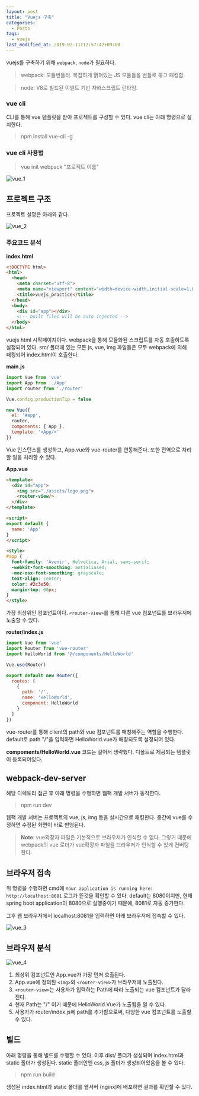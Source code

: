 ```yaml
---
layout: post
title: "Vuejs 구축"
categories:
  - Posts
tags:
  - vuejs
last_modified_at: 2019-02-11T12:57:42+09:00
---
```


vuejs를 구축하기 위해 `webpack`, `node`가 필요하다.

> webpack: 모듈번들러. 복잡하게 엵혀있는 JS 모듈들을 번들로 묶고 패킹함.

> node: V8로 빌드된 이벤트 기반 자바스크립트 런타임.

### vue cli
CLI를 통해 vue 템플릿을 받아 프로젝트를 구성할 수 있다.
vue cli는 아래 명령으로 설치한다.
> npm install vue-cli -g

### vue cli 사용법
> vue init webpack "프로젝트 이름"

![vue_1](https://user-images.githubusercontent.com/22383120/52464003-7cd9b800-2bbc-11e9-9c51-a7013882d1db.PNG)


## 프로젝트 구조
프로젝트 설명은 아래와 같다.

![vue_2](https://user-images.githubusercontent.com/22383120/52464048-a5fa4880-2bbc-11e9-9c22-75f5a54d16a7.PNG)

### 주요코드 분석
**index.html**
```html
<!DOCTYPE html>
<html>
  <head>
    <meta charset="utf-8">
    <meta name="viewport" content="width=device-width,initial-scale=1.0">
    <title>vuejs_practice</title>
  </head>
  <body>
    <div id="app"></div>
    <!-- built files will be auto injected -->
  </body>
</html>
```
vuejs html 시작페이지이다. webpack을 통해 모듈화된 스크립트를 자동 호출하도록 설정되어 있다.
src/ 폴더에 있는 모든 js, vue, img 파일들은 모두 webpack에 의해 패킹되어 index.html이 호출한다.

**main.js**
```javascript
import Vue from 'vue'
import App from './App'
import router from './router'

Vue.config.productionTip = false

new Vue({
  el: '#app',
  router,
  components: { App },
  template: '<App/>'
})
```
Vue 인스턴스를 생성하고, App.vue와 vue-router를 연동해준다. 또한 전역으로 처리할 일을 처리할 수 있다.

**App.vue**
```html
<template>
  <div id="app">
    <img src="./assets/logo.png">
    <router-view/>
  </div>
</template>

<script>
export default {
  name: 'App'
}
</script>

<style>
#app {
  font-family: 'Avenir', Helvetica, Arial, sans-serif;
  -webkit-font-smoothing: antialiased;
  -moz-osx-font-smoothing: grayscale;
  text-align: center;
  color: #2c3e50;
  margin-top: 60px;
}
</style>
```
가장 최상위인 컴포넌트이다. `<router-view>`를 통해 다른 vue 컴포넌트를 브라우저에 노출할 수 있다.

**router/index.js**
```javascript
import Vue from 'vue'
import Router from 'vue-router'
import HelloWorld from '@/components/HelloWorld'

Vue.use(Router)

export default new Router({
  routes: [
    {
      path: '/',
      name: 'HelloWorld',
      component: HelloWorld
    }
  ]
})
```
vue-router를 통해 client의 path와 vue 컴포넌트를 매칭해주는 역할을 수행한다.
default로 path "/"을 입력하면 HelloWorld.vue가 매칭되도록 설정되어 있다.

**compoments/HelloWorld.vue**
코드는 길어서 생략했다. 디폴트로 제공되는 템플릿이 등록되어있다.

## webpack-dev-server
해당 디렉토리 접근 후 아래 명령을 수행하면 웹팩 개발 서버가 동작한다.
> npm run dev

웹팩 개발 서버는 프로젝트의 vue, js, img 등을 실시간으로 패킹한다. 중간에 vue를 수정하면 수정된 화면이 바로 반영된다.
> **Note**: vue확장자 파일은 기본적으로 브라우저가 인식할 수 없다. 그렇기 때문에 webpack의 vue 로더가 vue확장자 파일을 브라우저가 인식할 수 있게 컨버팅 한다.

## 브라우저 접속

위 명령을 수행하면 cmd에 `Your application is running here: http://localhost:8081` 로그가 뜬것을 확인할 수 있다. 
default는 8080이지만, 현재 spring boot application이 8080으로 실행중이기 때문에, 8081로 자동 증가한다.

그후 웹 브라우저에서 localhost:8081을 입력하면 아래 브라우저에 접속할 수 있다.

![vue_3](https://user-images.githubusercontent.com/22383120/52551548-4c925380-2e20-11e9-9fc5-4535a4496c3c.PNG)


## 브라우저 분석
![vue_4](https://user-images.githubusercontent.com/22383120/52465275-5ff3b380-2bc1-11e9-87e9-37f148a86520.PNG)

1. 최상위 컴포넌트인 App.vue가 가장 먼저 호출된다.
2. App.vue에 정의된 `<img>`와 `<router-view>`가 브라우저에 노출된다.
3. `<router-view>`는 사용자가 입력하는 Path에 따라 노출되는 vue 컴포넌트가 달라진다.
4. 현재 Path는 "/" 이기 때문에 HelloWorld.Vue가 노출됨을 알 수 있다.
5. 사용자가 router/index.js에 path를 추가함으로써, 다양한 vue 컴포넌트를 노출할 수 있다.

## 빌드
아래 명령을 통해 빌드를 수행할 수 있다. 이후 dist/ 폴더가 생성되며 index.html과 static 폴더가 생성된다. static 폴더안엔 css, js 폴더가 생성되어있음을 볼 수 있다.
> npm run build

생성된 index.html과 static 폴더를 웹서버 (nginx)에 배포하면 결과를 확인할 수 있다.